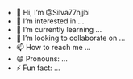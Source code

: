 - 👋 Hi, I’m @Silva77njjbi
- 👀 I’m interested in ...
- 🌱 I’m currently learning ...
- 💞️ I’m looking to collaborate on ...
- 📫 How to reach me ...
- 😄 Pronouns: ...
- ⚡ Fun fact: ...

<!---
Silva77njjbi/Silva77njjbi is a ✨ special ✨ repository because its `README.md` (this file) appears on your GitHub profile.
You can click the Preview link to take a look at your changes.
--->
